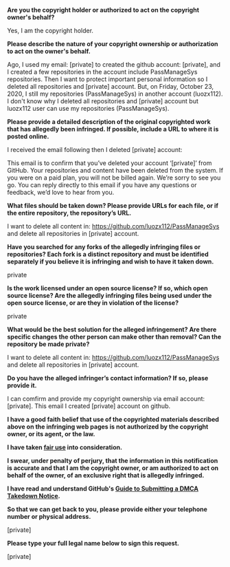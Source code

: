 **Are you the copyright holder or authorized to act on the copyright owner's behalf?**

Yes, I am the copyright holder.

**Please describe the nature of your copyright ownership or authorization to act on the owner's behalf.**

Ago, I used my email: [private] to created the github account: [private], and I created a few repositories in the account include PassManageSys repositories. Then I want to protect important personal information so I deleted all repositories and [private] account. But, on Friday, October 23, 2020, I still my repositories (PassManageSys) in another account (luozx112). I don't know why I deleted all repositories and [private] account but luozx112 user can use my repositories (PassManageSys).

**Please provide a detailed description of the original copyrighted work that has allegedly been infringed. If possible, include a URL to where it is posted online.**

I received the email following then I deleted [private] account:

This email is to confirm that you’ve deleted your account ‘[private]’ from GitHub. Your repositories and content have been deleted from the system. If you were on a paid plan, you will not be billed again. We’re sorry to see you go. You can reply directly to this email if you have any questions or feedback, we’d love to hear from you.

**What files should be taken down? Please provide URLs for each file, or if the entire repository, the repository’s URL.**

I want to delete all content in: https://github.com/luozx112/PassManageSys and delete all repositories in [private] account.

**Have you searched for any forks of the allegedly infringing files or repositories? Each fork is a distinct repository and must be identified separately if you believe it is infringing and wish to have it taken down.**

private

**Is the work licensed under an open source license? If so, which open source license? Are the allegedly infringing files being used under the open source license, or are they in violation of the license?**

private

**What would be the best solution for the alleged infringement? Are there specific changes the other person can make other than removal? Can the repository be made private?**

I want to delete all content in: https://github.com/luozx112/PassManageSys and delete all repositories in [private] account.

**Do you have the alleged infringer’s contact information? If so, please provide it.**

I can comfirm and provide my copyright ownership via email account: [private]. This email I created [private] account on github.

**I have a good faith belief that use of the copyrighted materials described above on the infringing web pages is not authorized by the copyright owner, or its agent, or the law.**

**I have taken <a href="https://www.lumendatabase.org/topics/22">fair use</a> into consideration.**

**I swear, under penalty of perjury, that the information in this notification is accurate and that I am the copyright owner, or am authorized to act on behalf of the owner, of an exclusive right that is allegedly infringed.**

**I have read and understand GitHub's <a href="https://docs.github.com/articles/guide-to-submitting-a-dmca-takedown-notice/">Guide to Submitting a DMCA Takedown Notice</a>.**

**So that we can get back to you, please provide either your telephone number or physical address.**

[private]

**Please type your full legal name below to sign this request.**

[private]
